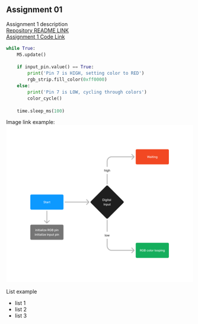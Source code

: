 ## Assignment 01
Assignment 1 description  
[Repository README LINK](../README.md)  
[Assignment 1 Code Link](hw.py)  
```Python
while True:
    M5.update()  

    if input_pin.value() == True:  
        print('Pin 7 is HIGH, setting color to RED')
        rgb_strip.fill_color(0xff0000)  
    else:  
        print('Pin 7 is LOW, cycling through colors')
        color_cycle()

    time.sleep_ms(100)
```  
Image link example:
![diagram](diagram.png)  

List example  
* list 1
* list 2
* list 3
